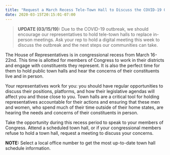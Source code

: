 ```yaml
---
title: "Request a March Recess Tele-Town Hall to Discuss the COVID-19 Outbreak"
date: 2020-03-15T20:15:01-07:00
---
```

>**UPDATE (03/15/19):** Due to the COVID-19 outbreak, we should encourage our representatives to hold tele-town halls to replace in-person meetings. Ask your rep to hold a digital meeting this week to discuss the outbreak and the next steps our communities can take.

The House of Representatives is in congressional recess from March 16-22nd. This time is allotted for members of Congress to work in their districts and engage with constituents they represent. It is also the perfect time for them to hold public town halls and hear the concerns of their constituents live and in person. 

Your representatives work for you: you should have regular opportunities to discuss their positions, platforms, and how their legislative agendas will affect you and those close to you. Town halls are a critical tool for holding representatives accountable for their actions and ensuring that these men and women, who spend much of their time outside of their home states, are hearing the needs and concerns of their constituents in person.

Take the opportunity during this recess period to speak to your members of Congress. Attend a scheduled town hall, or if your congressional members refuse to hold a town hall, request a meeting to discuss your concerns.

**NOTE:** Select a local office number to get the most up-to-date town hall schedule information.
